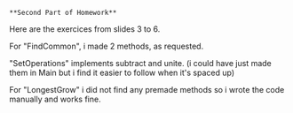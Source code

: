     **Second Part of Homework**
    
Here are the exercices from slides 3 to 6.

For "FindCommon", i made 2 methods, as requested.

"SetOperations" implements subtract and unite. (i could have just made them in Main but i find it
easier to follow when it's spaced up)

For "LongestGrow" i did not find any premade methods so i wrote the code manually and works fine.    
